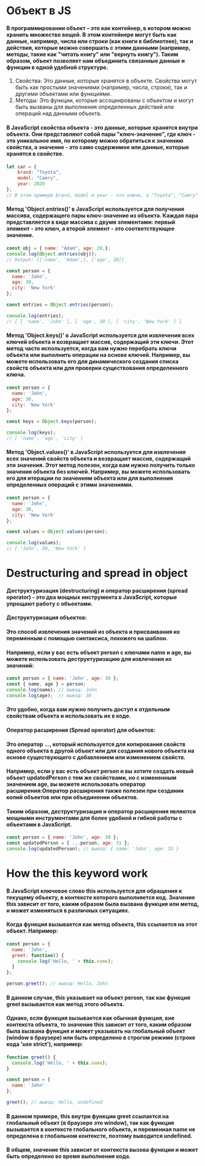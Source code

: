 # Объект в JS
#### В программировании объект – это как контейнер, в котором можно хранить множество вещей. В этом контейнере могут быть как данные, например, числа или строки (как книги в библиотеке), так и действия, которые можно совершать с этими данными (например, методы, такие как "читать книгу" или "вернуть книгу"). Таким образом, объект позволяет нам объединить связанные данные и функции в одной удобной структуре.

1) Свойства: Это данные, которые хранятся в объекте. Свойства могут быть как простыми значениями (например, числа, строки), так и другими объектами или функциями.
2) Методы: Это функции, которые ассоциированы с объектом и могут быть вызваны для выполнения определенных действий или операций над данными объекта.

#### В JavaScript свойства объекта - это данные, которые хранятся внутри объекта. Они представляют собой пары "ключ-значение", где ключ - это уникальное имя, по которому можно обратиться к значению свойства, а значение - это само содержимое или данные, которые хранятся в свойстве.

```js 
let car = {
    brand: "Toyota",
    model: "Camry",
    year: 2020
};
// В этом примере brand, model и year - это ключи, а "Toyota", "Camry" и 2020 - это их соответствующие значения.
```

#### Метод 'Object.entries()' в JavaScript используется для получения массива, содержащего пары ключ-значение из объекта. Каждая пара представляется в виде массива с двумя элементами: первый элемент - это ключ, а второй элемент - это соответствующее значение.


```js
const obj = { name: "Adam", age: 20,};
console.log(Object.entries(obj));
// Output: [['name', 'Adam',], ['age', 20]]
``` 

```js 
const person = {
  name: 'John',
  age: 30,
  city: 'New York'
};

const entries = Object.entries(person);

console.log(entries);
// [ [ 'name', 'John' ], [ 'age', 30 ], [ 'city', 'New York' ] ]
```


#### Метод 'Object.keys()' в JavaScript используется для извлечения всех ключей объекта и возвращает массив, содержащий эти ключи. Этот метод часто используется, когда вам нужно перебрать ключи объекта или выполнить операции на основе ключей. Например, вы можете использовать его для динамического создания списка свойств объекта или для проверки существования определенного ключа.

```js 
const person = {
  name: 'John',
  age: 30,
  city: 'New York'
};

const keys = Object.keys(person);

console.log(keys);
// [ 'name', 'age', 'city' ]
```


#### Метод 'Object.values()' в JavaScript используется для извлечения всех значений свойств объекта и возвращает массив, содержащий эти значения. Этот метод полезен, когда вам нужно получить только значения объекта без ключей. Например, вы можете использовать его для итерации по значениям объекта или для выполнения определенных операций с этими значениями.

```js 
const person = {
  name: 'John',
  age: 30,
  city: 'New York'
};

const values = Object.values(person);

console.log(values);
// [ 'John', 30, 'New York' ]
```

# Destructuring and spread in object

#### Деструктуризация (destructuring) и оператор расширения (spread operator) - это два мощных инструмента в JavaScript, которые упрощают работу с объектами.

#### Деструктуризация объектов:
#### Это способ извлечения значений из объекта и присваивания их переменным с помощью синтаксиса, похожего на шаблон.
#### Например, если у вас есть объект person с ключами name и age, вы можете использовать деструктуризацию для извлечения их значений:

```js
const person = { name: 'John', age: 30 };
const { name, age } = person;
console.log(name); // вывод: John
console.log(age);  // вывод: 30
```

#### Это удобно, когда вам нужно получить доступ к отдельным свойствам объекта и использовать их в коде.
#### Оператор расширения (Spread operator) для объектов:
#### Это оператор ..., который используется для копирования свойств одного объекта в другой объект или для создания нового объекта на основе существующего с добавлением или изменением свойств.
#### Например, если у вас есть объект person и вы хотите создать новый объект updatedPerson с тем же свойствами, но с измененным значением age, вы можете использовать оператор расширения:Оператор расширения также полезен при создании копий объектов или при объединении объектов.
#### Таким образом, деструктуризация и оператор расширения являются мощными инструментами для более удобной и гибкой работы с объектами в JavaScript.
```js
const person = { name: 'John', age: 30 };
const updatedPerson = { ...person, age: 31 };
console.log(updatedPerson); // вывод: { name: 'John', age: 31 }
```

# How the this keyword work

#### В JavaScript ключевое слово this используется для обращения к текущему объекту, в контексте которого выполняется код. Значение this зависит от того, каким образом была вызвана функция или метод, и может изменяться в различных ситуациях.
#### Когда функция вызывается как метод объекта, this ссылается на этот объект. Например:
```js 
const person = {
  name: 'John',
  greet: function() {
    console.log('Hello, ' + this.name);
  }
};

person.greet(); // вывод: Hello, John
```
#### В данном случае, this указывает на объект person, так как функция greet вызывается как метод этого объекта.

#### Однако, если функция вызывается как обычная функция, вне контекста объекта, то значение this зависит от того, каким образом была вызвана функция и может указывать на глобальный объект (window в браузере) или быть определено в строгом режиме (строке кода 'use strict'), например:
```js 
function greet() {
  console.log('Hello, ' + this.name);
}

const person = {
  name: 'John'
};

greet(); // вывод: Hello, undefined
```
#### В данном примере, this внутри функции greet ссылается на глобальный объект (в браузере это window), так как функция вызывается в контексте глобального объекта, и переменная name не определена в глобальном контексте, поэтому выводится undefined.

#### В общем, значение this зависит от контекста вызова функции и может быть определено во время выполнения кода.